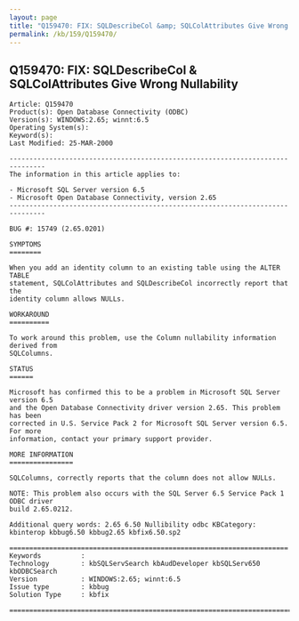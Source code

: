 ```yaml
---
layout: page
title: "Q159470: FIX: SQLDescribeCol &amp; SQLColAttributes Give Wrong Nullability"
permalink: /kb/159/Q159470/
---
```


## Q159470: FIX: SQLDescribeCol &amp; SQLColAttributes Give Wrong Nullability

	Article: Q159470
	Product(s): Open Database Connectivity (ODBC)
	Version(s): WINDOWS:2.65; winnt:6.5
	Operating System(s): 
	Keyword(s): 
	Last Modified: 25-MAR-2000
	
	-------------------------------------------------------------------------------
	The information in this article applies to:
	
	- Microsoft SQL Server version 6.5 
	- Microsoft Open Database Connectivity, version 2.65 
	-------------------------------------------------------------------------------
	
	BUG #: 15749 (2.65.0201)
	
	SYMPTOMS
	========
	
	When you add an identity column to an existing table using the ALTER TABLE
	statement, SQLColAttributes and SQLDescribeCol incorrectly report that the
	identity column allows NULLs.
	
	WORKAROUND
	==========
	
	To work around this problem, use the Column nullability information derived from
	SQLColumns.
	
	STATUS
	======
	
	Microsoft has confirmed this to be a problem in Microsoft SQL Server version 6.5
	and the Open Database Connectivity driver version 2.65. This problem has been
	corrected in U.S. Service Pack 2 for Microsoft SQL Server version 6.5. For more
	information, contact your primary support provider.
	
	MORE INFORMATION
	================
	
	SQLColumns, correctly reports that the column does not allow NULLs.
	
	NOTE: This problem also occurs with the SQL Server 6.5 Service Pack 1 ODBC driver
	build 2.65.0212.
	
	Additional query words: 2.65 6.50 Nullibility odbc KBCategory: kbinterop kbbug6.50 kbbug2.65 kbfix6.50.sp2
	
	======================================================================
	Keywords          :  
	Technology        : kbSQLServSearch kbAudDeveloper kbSQLServ650 kbODBCSearch
	Version           : WINDOWS:2.65; winnt:6.5
	Issue type        : kbbug
	Solution Type     : kbfix
	
	=============================================================================
	
